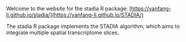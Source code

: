Welcome to the website for the stadia R package: [https://yanfang-li.github.io/stadia/](https://yanfang-li.github.io/STADIA/) 

The stadia R package implements the STADIA algorithm, which aims to integrate multiple spatial transcriptome slices. 
